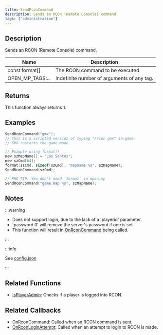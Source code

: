 ```yaml
---
title: SendRconCommand
description: Sends an RCON (Remote Console) command.
tags: ["administration"]
---
```


## Description

Sends an RCON (Remote Console) command.

| Name             | Description                                |
| ---------------- | ------------------------------------------ |
| const format[]   | The RCON command to be executed.           |
| OPEN_MP_TAGS:... | Indefinite number of arguments of any tag. |

## Returns

This function always returns 1.

## Examples

```c
SendRconCommand("gmx");
// This is a scripted version of typing "/rcon gmx" in-game.
// GMX restarts the game mode.

// Example using format()
new szMapName[] = "Los Santos";
new szCmd[64];
format(szCmd, sizeof(szCmd), "mapname %s", szMapName);
SendRconCommand(szCmd);

// PRO TIP: You don't need `format` in open.mp
SendRconCommand("game.map %s", szMapName);
```

## Notes

:::warning

- Does not support login, due to the lack of a 'playerid' parameter.
- 'password 0' will remove the server's password if one is set.
- This function will result in [OnRconCommand](../callbacks/OnRconCommand) being called.

:::

:::info

See [config.json](../../server/config.json)

:::

## Related Functions

- [IsPlayerAdmin](IsPlayerAdmin): Checks if a player is logged into RCON.

## Related Callbacks

- [OnRconCommand](../callbacks/OnRconCommand): Called when an RCON command is sent.
- [OnRconLoginAttempt](../callbacks/OnRconLoginAttempt): Called when an attempt to login to RCON is made.
